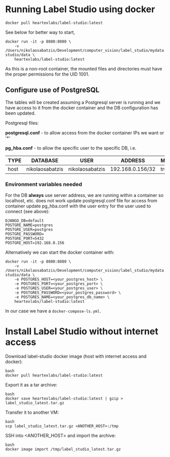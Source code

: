# Running Label Studio using docker
```
docker pull heartexlabs/label-studio:latest
```

See below for better way to start,
```
docker run -it -p 8080:8080 \
    -v /Users/nikolaosabatzis/Development/computer_vision/label_studio/mydata:/label-studio/data \
    heartexlabs/label-studio:latest
```

As this is a non-root container, the mounted files and directories must have the proper permissions for the UID 1001.

## Configure use of PostgreSQL
The tables will be created assuming a Postgresql server is running and we have access to it from the docker container and the DB configuration has been updated.

Postgresql files:

**postgresql.conf** - to allow access from the docker container IPs we want or '*'

**pg_hba.conf** - to allow the specific user to the specific DB, i.e.

 | TYPE | DATABASE | USER | ADDRESS | METHOD |
 |------|----------|------|---------|--------|
|host | nikolaosabatzis	| nikolaosabatzis | 192.168.0.156/32 | trust|


### Environment variables needed

For the DB **always** use server address, we are running within a container so localhost, etc. does not work update postgresql.conf file for access from container update pg_hba.conf with the user entry for the user used to connect (see above):



```
DJANGO_DB=default
POSTGRE_NAME=postgres
POSTGRE_USER=postgres
POSTGRE_PASSWORD=
POSTGRE_PORT=5432
POSTGRE_HOST=192.168.0.156
```

Alternatively we can start the docker container with:

```
docker run -it -p 8080:8080 \
    -v /Users/nikolaosabatzis/Development/computer_vision/label_studio/mydata:/label-studio/data \
    -e POSTGRES_HOST=<your_postgres_host> \
    -e POSTGRES_PORT=<your_postgres_port> \
    -e POSTGRES_USER=<your_postgres_user> \
    -e POSTGRES_PASSWORD=<your_postgres_password> \
    -e POSTGRES_NAME=<your_postgres_db_name> \
    heartexlabs/label-studio:latest
```
In our case we have a `docker-compose-ls.yml`.

# Install Label Studio without internet access
Download label-studio docker image (host with internet access and docker):

```
bash
docker pull heartexlabs/label-studio:latest
```
Export it as a tar archive:
```
bash
docker save heartexlabs/label-studio:latest | gzip > label_studio_latest.tar.gz
```
Transfer it to another VM:
```
bash
scp label_studio_latest.tar.gz <ANOTHER_HOST>:/tmp
```
SSH into <ANOTHER_HOST> and import the archive:
```
bash
docker image import /tmp/label_studio_latest.tar.gz
```